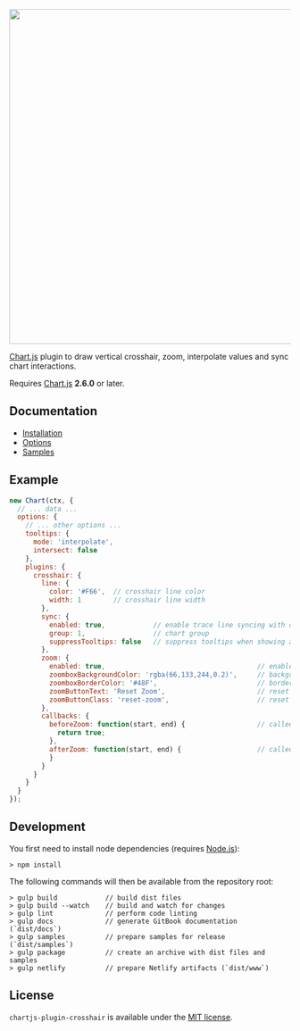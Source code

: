 
<div align="center">
    <centering>
    <img src="header.png" width='600px'/>
    </centering>
</div>


[Chart.js](http://www.chartjs.org/) plugin to draw vertical crosshair, zoom, interpolate values and sync chart interactions.

Requires [Chart.js](https://github.com/chartjs/Chart.js/releases) **2.6.0** or later.

## Documentation

- [Installation](https://chartjs-plugin-crosshair.netlify.com/installation)
- [Options](https://chartjs-plugin-crosshair.netlify.com/options)
- [Samples](https://chartjs-plugin-crosshair.netlify.com/samples)

## Example

```javascript
new Chart(ctx, {
  // ... data ...
  options: {
    // ... other options ...
    tooltips: {
      mode: 'interpolate',
      intersect: false
    },
    plugins: {
      crosshair: {
        line: {
          color: '#F66',  // crosshair line color
          width: 1        // crosshair line width
        },
        sync: {
          enabled: true,            // enable trace line syncing with other charts
          group: 1,                 // chart group
          suppressTooltips: false   // suppress tooltips when showing a synced tracer
        },
        zoom: {
          enabled: true,                                      // enable zooming
          zoomboxBackgroundColor: 'rgba(66,133,244,0.2)',     // background color of zoom box 
          zoomboxBorderColor: '#48F',                         // border color of zoom box
          zoomButtonText: 'Reset Zoom',                       // reset zoom button text
          zoomButtonClass: 'reset-zoom',                      // reset zoom button class
        },
        callbacks: {
          beforeZoom: function(start, end) {                  // called before zoom, return false to prevent zoom
            return true;
          },
          afterZoom: function(start, end) {                   // called after zoom
          }
        }
      }
    }
  }
});
```

## Development

You first need to install node dependencies (requires [Node.js](https://nodejs.org/)):

    > npm install

The following commands will then be available from the repository root:

    > gulp build            // build dist files
    > gulp build --watch    // build and watch for changes
    > gulp lint             // perform code linting
    > gulp docs             // generate GitBook documentation (`dist/docs`)
    > gulp samples          // prepare samples for release (`dist/samples`)
    > gulp package          // create an archive with dist files and samples
    > gulp netlify          // prepare Netlify artifacts (`dist/www`)

## License

`chartjs-plugin-crosshair` is available under the [MIT license](LICENSE.md).
